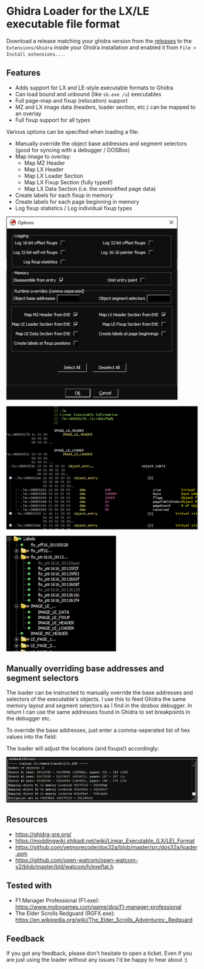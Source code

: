 # Ghidra Loader for the LX/LE executable file format

Download a release matching your ghidra version from the [releases](https://github.com/yetmorecode/ghidra-lx-loader/releases) to the `Extensions/Ghidra` inside your Ghidra installation and enabled it from `File > Install extensions...`.

## Features

* Adds support for LX and LE-style executable formats to Ghidra
* Can load bound and unbound (like `sb.exe /u`) executables
* Full page-map and fixup (relocation) support
* MZ and LX image data (headers, loader section, etc.) can be mapped to an overlay 
* Full fixup support for all types

Various options can be specified when loading a file:

* Manually override the object base addresses and segment selectors (good for syncing with a debugger / DOSBox)
* Map image to overlay:
  * Map MZ Header
  * Map LX Header
  * Map LX Loader Section
  * Map LX Fixup Section (fully typed!)
  * Map LX Data Section (i.e. the unmodified page data)
* Create labels for each fixup in memory
* Create labels for each page beginning in memory
* Log fixup statistics / Log individual fixup types
  
![Options](data/options.png)

![Options](data/imagedata.png)

![Options](data/labels.png)

## Manually overriding base addresses and segment selectors

The loader can be instructed to manually override the base addresses and selectors of the executable's objects. I use this to feed Ghidra the same memory layout and segment selectors as I find in the dosbox debugger. In return I can use the same addresses found in Ghidra to set breakpoints in the debugger etc.

To override the base addresses, just enter a comma-seperated list of hex values into the field:

The loader will adjust the locations (and fixups!) accordingly:

![New locations](data/options2.png)

## Resources

* https://ghidra-sre.org/
* https://moddingwiki.shikadi.net/wiki/Linear_Executable_(LX/LE)_Format
* https://github.com/yetmorecode/dos32a/blob/master/src/dos32a/loader.asm
* https://github.com/open-watcom/open-watcom-v2/blob/master/bld/watcom/h/exeflat.h

## Tested with

* F1 Manager Professional (F1.exe): https://www.mobygames.com/game/dos/f1-manager-professional
* The Elder Scrolls Redguard (RGFX.exe): https://en.wikipedia.org/wiki/The_Elder_Scrolls_Adventures:_Redguard

## Feedback

If you got any feedback, please don't hesitate to open a ticket. Even if you are just using the loader without any issues I'd be happy to hear about :)
